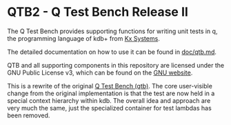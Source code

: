 # QTB2 - Q Test Bench Release II

The Q Test Bench provides supporting functions for writing unit tests
in q, the programming language of kdb+ from [Kx Systems](http://kx.com).

The detailed documentation on how to use it can be found in
[doc/qtb.md](https://github.com/ktsr42/qtb2/blob/master/doc.md).

QTB and all supporting components in this repository are licensed under the
GNU Public License v3, which can be found on the [GNU website](https://www.gnu.org/copyleft/gpl.html).

This is a rewrite of the original [Q Test Bench (qtb)](https:/github.com/ktsr42/qtb). The core user-visible change
from the original implementation is that the test are now held in a special context hierarchy within kdb. The overall
idea and approach are very much the same, just the specialized container for test lambdas has been removed.

